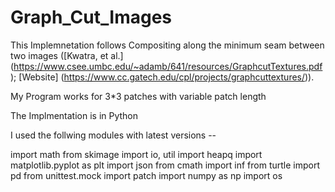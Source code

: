 # Graph_Cut_Images

This Implemnetation follows Compositing along the minimum seam between two images ([Kwatra, et al.] (https://www.csee.umbc.edu/~adamb/641/resources/GraphcutTextures.pdf); [Website] (https://www.cc.gatech.edu/cpl/projects/graphcuttextures/)).

My Program works for 3*3 patches with variable patch length

The Implmentation is in Python

I used the follwing modules with latest versions -- 

import math
from skimage import io, util
import heapq
import matplotlib.pyplot as plt
import json
from cmath import inf
from turtle import pd
from unittest.mock import patch
import numpy as np
import os
